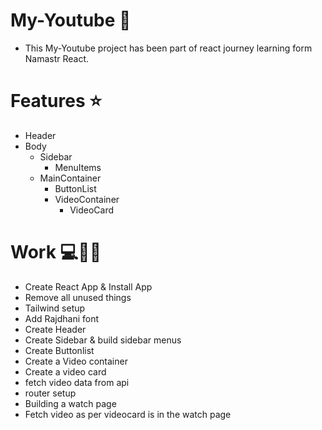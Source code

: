 # My-Youtube 🚀

- This My-Youtube project has been part of react journey learning form Namastr React.


# Features ⭐

- Header
- Body
    - Sidebar
        - MenuItems
    - MainContainer
        - ButtonList
        - VideoContainer
            - VideoCard


# Work 💻🧑‍💻

- Create React App & Install App
- Remove all unused things
- Tailwind setup
- Add Rajdhani font
- Create Header
- Create Sidebar & build sidebar menus
- Create Buttonlist
- Create a Video container
- Create a video card
- fetch video data from api
- router setup
- Building a watch page
- Fetch video as per videocard is in the watch page